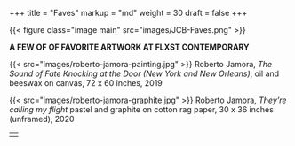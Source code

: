 +++
title = "Faves"
markup = "md"
weight = 30
draft = false
+++

{{< figure class="image main" src="images/JCB-Faves.png" >}}

**A FEW OF OF FAVORITE ARTWORK AT FLXST CONTEMPORARY**

{{< src="images/roberto-jamora-painting.jpg" >}}
Roberto Jamora, _The Sound of Fate Knocking at the Door (New York and New Orleans)_, oil and beeswax on canvas, 72 x 60 inches, 2019

{{< src="images/roberto-jamora-graphite.jpg" >}}
Roberto Jamora, _They’re calling my flight_ pastel and graphite on cotton rag paper, 30 x 36 inches (unframed), 2020




<table>
<tr><td class="icons"><a href="/#work"><i class="far fa-arrow-alt-circle-left fa-lg"></i></a><a href="/#contact"><i class="far fa-arrow-alt-circle-right fa-lg"></i></a></td></tr>
</table>

